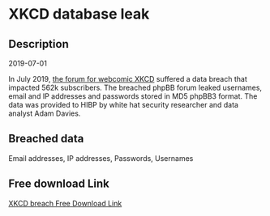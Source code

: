 # XKCD database leak

## Description

2019-07-01

In July 2019, <a href="https://forums.xkcd.com/" target="_blank" rel="noopener">the forum for webcomic XKCD</a> suffered a data breach that impacted 562k subscribers. The breached phpBB forum leaked usernames, email and IP addresses and passwords stored in MD5 phpBB3 format. The data was provided to HIBP by white hat security researcher and data analyst Adam Davies.

## Breached data

Email addresses, IP addresses, Passwords, Usernames

## Free download Link

[XKCD breach Free Download Link](https://tinyurl.com/2b2k277t)